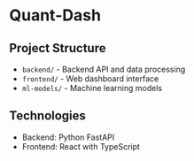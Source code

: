 # Quant-Dash


## Project Structure

- `backend/` - Backend API and data processing
- `frontend/` - Web dashboard interface
- `ml-models/` - Machine learning models 

<!-- ## Getting Started -->



## Technologies

- Backend: Python FastAPI
- Frontend: React with TypeScript
<!-- - ML:  -->
